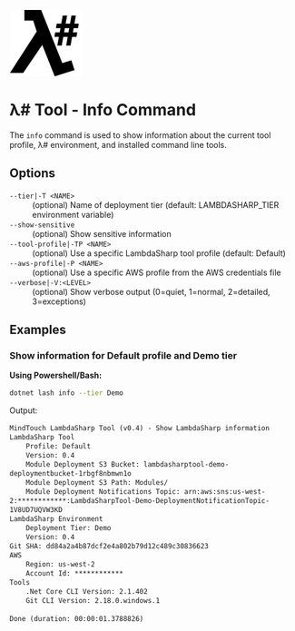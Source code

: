 ![λ#](../../../Docs/LambdaSharp_v2_small.png)

# λ# Tool - Info Command

The `info` command is used to show information about the current tool profile, λ# environment, and installed command line tools.

## Options

<dl>

<dt><code>--tier|-T &lt;NAME&gt;</code></dt>
<dd>(optional) Name of deployment tier (default: LAMBDASHARP_TIER environment variable)</dd>

<dt><code>--show-sensitive</code></dt>
<dd>(optional) Show sensitive information</dd>

<dt><code>--tool-profile|-TP &lt;NAME&gt;</code></dt>
<dd>(optional) Use a specific LambdaSharp tool profile (default: Default)</dd>

<dt><code>--aws-profile|-P &lt;NAME&gt;</code></dt>
<dd>(optional) Use a specific AWS profile from the AWS credentials file</dd>

<dt><code>--verbose|-V:&lt;LEVEL&gt;</code></dt>
<dd>(optional) Show verbose output (0=quiet, 1=normal, 2=detailed, 3=exceptions)</dd>

</dl>

## Examples

### Show information for Default profile and Demo tier

__Using Powershell/Bash:__
```bash
dotnet lash info --tier Demo
```

Output:
```
MindTouch LambdaSharp Tool (v0.4) - Show LambdaSharp information
LambdaSharp Tool
    Profile: Default
    Version: 0.4
    Module Deployment S3 Bucket: lambdasharptool-demo-deploymentbucket-1rbgf8nbmwn1o
    Module Deployment S3 Path: Modules/
    Module Deployment Notifications Topic: arn:aws:sns:us-west-2:************:LambdaSharpTool-Demo-DeploymentNotificationTopic-1V8UD7UQVW3KD
LambdaSharp Environment
    Deployment Tier: Demo
    Version: 0.4
Git SHA: dd84a2a4b87dcf2e4a802b79d12c489c30836623
AWS
    Region: us-west-2
    Account Id: ************
Tools
    .Net Core CLI Version: 2.1.402
    Git CLI Version: 2.18.0.windows.1

Done (duration: 00:00:01.3788826)
```
